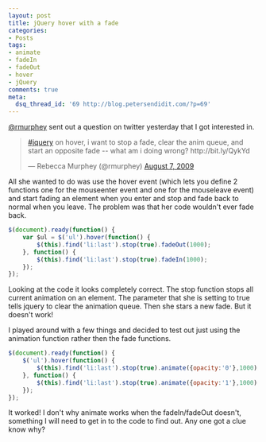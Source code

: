 ```yaml
---
layout: post
title: jQuery hover with a fade
categories:
- Posts
tags:
- animate
- fadeIn
- fadeOut
- hover
- jQuery
comments: true
meta:
  dsq_thread_id: '69 http://blog.petersendidit.com/?p=69'
---
```

[@rmurphey](http://twitter.com/rmurphey) sent out a question on twitter yesterday that I got interested in.

<blockquote class="twitter-tweet"><p><a href="https://twitter.com/search?q=%23jquery&amp;src=hash">#jquery</a> on hover, i want to stop a fade, clear the anim queue, and start an opposite fade -- what am i doing wrong? http://bit.ly/QykYd</p>&mdash; Rebecca Murphey (@rmurphey) <a href="https://twitter.com/rmurphey/statuses/3172843041">August 7, 2009</a></blockquote>
<script async src="//platform.twitter.com/widgets.js" charset="utf-8"></script>

All she wanted to do was use the hover event (which lets you define 2 functions one for the mouseenter event and one for the mouseleave event) and start fading an element when you enter and stop and fade back to normal when you leave.  The problem was that her code wouldn't ever fade back.

```javascript
$(document).ready(function() {
    var $ul = $('ul').hover(function() {
        $(this).find('li:last').stop(true).fadeOut(1000);
    }, function() {
        $(this).find('li:last').stop(true).fadeIn(1000);
    });
});
```

Looking at the code it looks completely correct. The stop function stops all current animation on an element.  The parameter that she is setting to true tells jquery to clear the animation queue. Then she stars a new fade.  But it doesn't work!

I played around with a few things and decided to test out just using the animation function rather then the fade functions.

```javascript
$(document).ready(function() {
    $('ul').hover(function() {
        $(this).find('li:last').stop(true).animate({opacity:'0'},1000);
    }, function() {
        $(this).find('li:last').stop(true).animate({opacity:'1'},1000);
    });
});
```

It worked! I don't why animate works when the fadeIn/fadeOut doesn't, something I will need to get in to the code to find out.  Any one got a clue know why?
